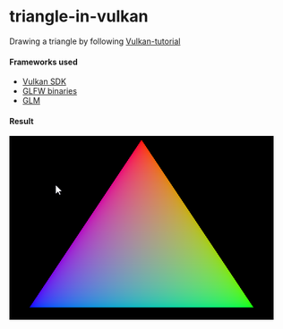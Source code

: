 # triangle-in-vulkan
Drawing a triangle by following [Vulkan-tutorial](https://vulkan-tutorial.com/Drawing_a_triangle) 

#### Frameworks used
 -  [Vulkan SDK](https://vulkan.lunarg.com/)
 -  [GLFW binaries](https://www.glfw.org/)
 -  [GLM](https://github.com/g-truc/glm)

#### Result
![Alt text](images/NVIDIA_Share_MYT9wouWk2.png?raw=true "Title")
